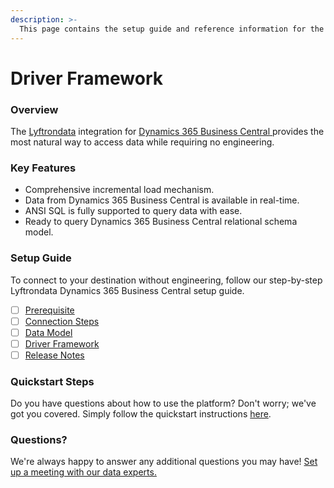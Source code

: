 ```yaml
---
description: >-
  This page contains the setup guide and reference information for the Dynamics 365 Business Central source connector.
---
```


# Driver Framework

### Overview

The [Lyftrondata](https://www.lyftrondata.com/) integration for [Dynamics 365 Business Central](https://www.lyftrondata.com/integration/dynamics-365-business-central/)[ ](https://www.lyftrondata.com/integration/dynamics-365-business-central/)provides the most natural way to access data while requiring no engineering.

### Key Features

* Comprehensive incremental load mechanism.
* Data from Dynamics 365 Business Central is available in real-time.&#x20;
* ANSI SQL is fully supported to query data with ease.
* Ready to query Dynamics 365 Business Central relational schema model.

### Setup Guide

To connect to your destination without engineering, follow our step-by-step Lyftrondata Dynamics 365 Business Central setup guide.

* [ ] [Prerequisite](../../finance-analytics/dynamics-365-business-central/prerequisite.md)
* [ ] [Connection Steps](../../finance-analytics/dynamics-365-business-central/connection-steps.md)
* [ ] [Data Model](../../finance-analytics/dynamics-365-business-central/data-model/)
* [ ] [Driver Framework](../../finance-analytics/dynamics-365-business-central/driver-framework/)
* [ ] [Release Notes](../../finance-analytics/dynamics-365-business-central/release-notes.md)

### Quickstart Steps

Do you have questions about how to use the platform? Don't worry; we've got you covered. Simply follow the quickstart instructions [here](../../../quickstart-steps.md).

### Questions? <a href="#questions" id="questions"></a>

We're always happy to answer any additional questions you may have! [Set up a meeting with our data experts.](https://www.lyftrondata.com/book-a-meeting/)



